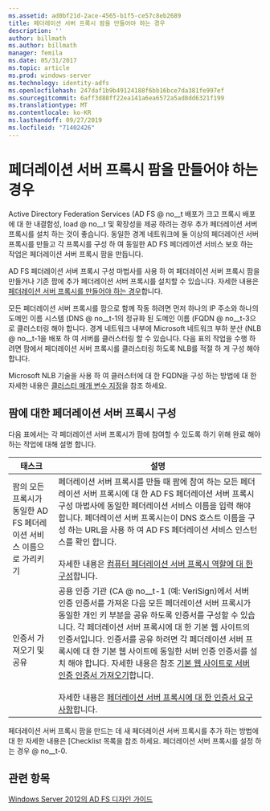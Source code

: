 ```yaml
---
ms.assetid: ad0bf21d-2ace-4565-b1f5-ce57c8eb2689
title: 페더레이션 서버 프록시 팜을 만들어야 하는 경우
description: ''
author: billmath
ms.author: billmath
manager: femila
ms.date: 05/31/2017
ms.topic: article
ms.prod: windows-server
ms.technology: identity-adfs
ms.openlocfilehash: 247daf1b9b49124188f6bb16bce7da381fe997ef
ms.sourcegitcommit: 6aff3d88ff22ea141a6ea6572a5ad8dd6321f199
ms.translationtype: MT
ms.contentlocale: ko-KR
ms.lasthandoff: 09/27/2019
ms.locfileid: "71402426"
---
```

# <a name="when-to-create-a-federation-server-proxy-farm"></a>페더레이션 서버 프록시 팜을 만들어야 하는 경우

Active Directory Federation Services \(AD FS @ no__t 배포가 크고 프록시 배포에 대 한 내결함성, load @ no__t 및 확장성을 제공 하려는 경우 추가 페더레이션 서버 프록시를 설치 하는 것이 좋습니다. 동일한 경계 네트워크에 둘 이상의 페더레이션 서버 프록시를 만들고 각 프록시를 구성 하 여 동일한 AD FS 페더레이션 서비스 보호 하는 작업은 페더레이션 서버 프록시 팜을 만듭니다.  
  
AD FS 페더레이션 서버 프록시 구성 마법사를 사용 하 여 페더레이션 서버 프록시 팜을 만들거나 기존 팜에 추가 페더레이션 서버 프록시를 설치할 수 있습니다. 자세한 내용은 [페더레이션 서버 프록시를 만들어야 하는 경우](When-to-Create-a-Federation-Server-Proxy.md)합니다.  
  
모든 페더레이션 서버 프록시를 팜으로 함께 작동 하려면 먼저 하나의 IP 주소와 하나의 도메인 이름 시스템 \(DNS @ no__t-1의 정규화 된 도메인 이름 \(FQDN @ no__t-3으로 클러스터링 해야 합니다. 경계 네트워크 내부에 Microsoft 네트워크 부하 분산 \(NLB @ no__t-1을 배포 하 여 서버를 클러스터링 할 수 있습니다. 다음 표의 작업을 수행 하려면 팜에서 페더레이션 서버 프록시를 클러스터링 하도록 NLB를 적절 하 게 구성 해야 합니다.  
  
Microsoft NLB 기술을 사용 하 여 클러스터에 대 한 FQDN을 구성 하는 방법에 대 한 자세한 내용은 [클러스터 매개 변수 지정](https://go.microsoft.com/fwlink/?linkid=74651)을 참조 하세요.  
  
## <a name="configuring-federation-server-proxies-for-a-farm"></a>팜에 대한 페더레이션 서버 프록시 구성  
다음 표에서는 각 페더레이션 서버 프록시가 팜에 참여할 수 있도록 하기 위해 완료 해야 하는 작업에 대해 설명 합니다.  
  
|태스크|설명|  
|--------|---------------|  
|팜의 모든 프록시가 동일한 AD FS 페더레이션 서비스 이름으로 가리키기|페더레이션 서버 프록시를 만들 때 팜에 참여 하는 모든 페더레이션 서버 프록시에 대 한 AD FS 페더레이션 서버 프록시 구성 마법사에 동일한 페더레이션 서비스 이름을 입력 해야 합니다. 페더레이션 서버 프록시는이 DNS 호스트 이름을 구성 하는 URL을 사용 하 여 AD FS 페더레이션 서비스 인스턴스를 확인 합니다.<br /><br />자세한 내용은 [컴퓨터 페더레이션 서버 프록시 역할에 대 한 구성](../../ad-fs/deployment/Configure-a-Computer-for-the-Federation-Server-Proxy-Role.md)합니다.|  
|인증서 가져오기 및 공유|공용 인증 기관 \(CA @ no__t-1 (예: VeriSign)에서 서버 인증 인증서를 가져온 다음 모든 페더레이션 서버 프록시가 동일한 개인 키 부분을 공유 하도록 인증서를 구성할 수 있습니다. 각 페더레이션 서버 프록시에 대 한 기본 웹 사이트의 인증서입니다. 인증서를 공유 하려면 각 페더레이션 서버 프록시에 대 한 기본 웹 사이트에 동일한 서버 인증 인증서를 설치 해야 합니다. 자세한 내용은 참조 [기본 웹 사이트로 서버 인증 인증서 가져오기](../../ad-fs/deployment/Import-a-Server-Authentication-Certificate-to-the-Default-Web-Site.md)합니다.<br /><br />자세한 내용은 [페더레이션 서버 프록시에 대 한 인증서 요구 사항](Certificate-Requirements-for-Federation-Server-Proxies.md)합니다.|  
  
페더레이션 서버 프록시 팜을 만드는 데 새 페더레이션 서버 프록시를 추가 하는 방법에 대 한 자세한 내용은 [Checklist 목록을 참조 하세요. 페더레이션 서버 프록시를 설정 하는 경우 @ no__t-0.  
  
## <a name="see-also"></a>관련 항목
[Windows Server 2012의 AD FS 디자인 가이드](AD-FS-Design-Guide-in-Windows-Server-2012.md)

